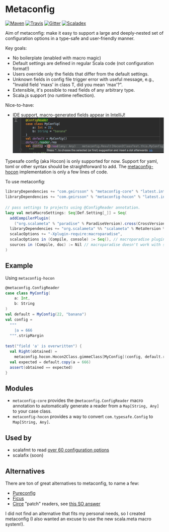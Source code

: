 # Metaconfig

[![Maven](https://img.shields.io/maven-central/v/com.geirsson/metaconfig_2.12.svg?label=maven)](http://search.maven.org/#search%7Cga%7C1%7Ca%3A%22metaconfig-core_2.12%22)
[![Travis](https://travis-ci.org/olafurpg/metaconfig.svg?branch=master)](https://travis-ci.org/olafurpg/metaconfig)
[![Gitter](https://badges.gitter.im/Join%20Chat.svg)](https://gitter.im/metaconfig/Lobby)
[![Scaladex](https://index.scala-lang.org/olafurpg/metaconfix/metaconfig-core/latest.svg)](https://index.scala-lang.org/olafurpg/metaconfig/metaconfig-core) 

Aim of metaconfig: make it easy to support a large and deeply-nested set of
configuration options in a type-safe and user-friendly manner.

Key goals:
- No boilerplate (enabled with macro magic)
- Default settings are defined in regular Scala code (not configuration format!)
- Users override only the fields that differ from the default settings.
- Unknown fields in config file trigger error with useful message, e.g., "Invalid field 'maxs' in class T, did you mean 'max'?".
- Extensible, it's possible to read fields of any arbitrary type.
- Scala.js support (no runtime reflection).

Nice-to-have:

- IDE support, macro-generated fields appear in IntelliJ! ![IntelliJ autocompletion](project/intellij.png)

Typesafe config (aka Hocon) is only supported for now.
Support for yaml, toml or other syntax should be straightforward to add.
The [metaconfig-hocon](https://github.com/olafurpg/metaconfig/blob/1d75ecb43a577a87e06682053d59e9dd9f5693cd/metaconfig-hocon/src/main/scala/metaconfig/hocon/Hocon2Class.scala)
implementation is only a few lines of code.

To use metaconfig:
```scala
libraryDependencies += "com.geirsson" % "metaconfig-core" % "latest.integration"
libraryDependencies += "com.geirsson" % "metaconfig-hocon" % "latest.integration"

// pass settings to projects using @ConfigReader annotation.
lazy val metaMacroSettings: Seq[Def.Setting[_]] = Seq(
  addCompilerPlugin(
    ("org.scalameta" % "paradise" % ParadiseVersion).cross(CrossVersion.full)),
  libraryDependencies += "org.scalameta" %% "scalameta" % MetaVersion % Provided,
  scalacOptions += "-Xplugin-require:macroparadise",
  scalacOptions in (Compile, console) := Seq(), // macroparadise plugin doesn't work in repl yet.
  sources in (Compile, doc) := Nil // macroparadise doesn't work with scaladoc yet.
)
```

## Example

Using `metaconfig-hocon`
```scala
@metaconfig.ConfigReader
case class MyConfig(
    a: Int,
    b: String
)
val default = MyConfig(22, "banana")
val config =
  """
    |a = 666
  """.stripMargin

test("field 'a' is overwritten") {
  val Right(obtained) =
    metaconfig.hocon.Hocon2Class.gimmeClass[MyConfig](config, default.reader)
  val expected = default.copy(a = 666)
  assert(obtained == expected)
}
```

## Modules

- `metaconfig-core` provides the `@metaconfig.ConfigReader` macro annotation to automatically generate a reader from a `Map[String, Any]` to your case class.
- `metaconfig-hocon` provides a way to convert `com.typesafe.Config` to `Map[String, Any]`.

## Used by

* scalafmt to read [over 60 configuration options](https://olafurpg.github.io/scalafmt/#Other)
* scalafix (soon)

## Alternatives

There are ton of great alternatives to metaconfig, to name a few:

- [Pureconfig](https://github.com/melrief/pureconfig)
- [Ficus](https://github.com/iheartradio/ficus)
- [Circe](https://github.com/circe/circe) "patch" readers, see [this SO answer](http://stackoverflow.com/a/39639397/1469245)

I did not find an alternative that fits my personal needs, so I created metaconfig
(I also wanted an excuse to use the new scala.meta macro system!).

